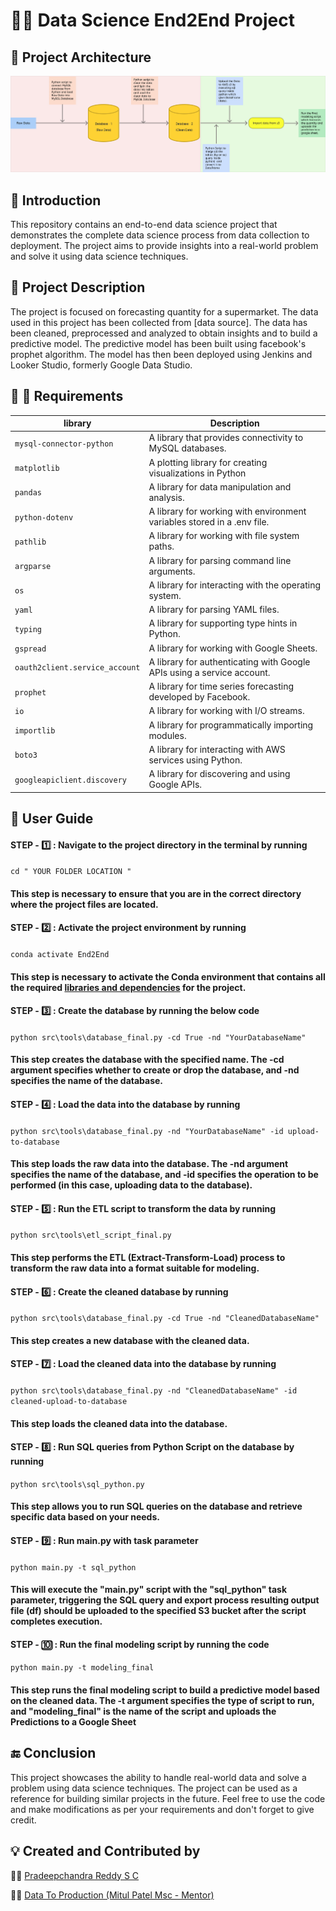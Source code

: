 # :man_technologist: Data Science End2End Project

## :pushpin: Project Architecture

![project_architecture](https://github.com/soopertramp/DS-End-to-End-Project/blob/main/End2End_architecture.jpg)

## :wave: Introduction

This repository contains an end-to-end data science project that demonstrates the complete data science process from data collection to deployment. The project aims to provide insights into a real-world problem and solve it using data science techniques.

## :memo: Project Description

The project is focused on forecasting quantity for a supermarket. The data used in this project has been collected from [data source]. The data has been cleaned, preprocessed and analyzed to obtain insights and to build a predictive model. The predictive model has been built using facebook's prophet algorithm. The model has then been deployed using Jenkins and Looker Studio, formerly Google Data Studio.

## :briefcase: :pencil: Requirements

| library | Description |
|---------| ----------- |
|`mysql-connector-python`| A library that provides connectivity to MySQL databases.|
|`matplotlib`| A plotting library for creating visualizations in Python|
|`pandas`| A library for data manipulation and analysis.|
`python-dotenv`| A library for working with environment variables stored in a .env file.
`pathlib`| A library for working with file system paths.
`argparse`| A library for parsing command line arguments.
`os`| A library for interacting with the operating system.
`yaml`| A library for parsing YAML files.
`typing`| A library for supporting type hints in Python.
`gspread`| A library for working with Google Sheets.
`oauth2client.service_account`| A library for authenticating with Google APIs using a service account.
`prophet`| A library for time series forecasting developed by Facebook.
`io`| A library for working with I/O streams.
`importlib`| A library for programmatically importing modules.
`boto3`| A library for interacting with AWS services using Python.
`googleapiclient.discovery`| A library for discovering and using Google APIs.

## :open_book: User Guide

#### STEP - :one: : Navigate to the project directory in the terminal by running 

```cd " YOUR FOLDER LOCATION "``` 

#### This step is necessary to ensure that you are in the correct directory where the project files are located.

#### STEP - :two: : Activate the project environment by running 

```conda activate End2End``` 

#### This step is necessary to activate the Conda environment that contains all the required [libraries and dependencies](https://github.com/soopertramp/DS-End-to-End-Project/blob/main/requirements.txt) for the project.

#### STEP - :three: : Create the database by running the below code 

```python src\tools\database_final.py -cd True -nd "YourDatabaseName"``` 

#### This step creates the database with the specified name. The -cd argument specifies whether to create or drop the database, and -nd specifies the name of the database.

#### STEP - :four: : Load the data into the database by running 

```python src\tools\database_final.py -nd "YourDatabaseName" -id upload-to-database```

#### This step loads the raw data into the database. The -nd argument specifies the name of the database, and -id specifies the operation to be performed (in this case, uploading data to the database).

#### STEP - :five: : Run the ETL script to transform the data by running 

```python src\tools\etl_script_final.py```

#### This step performs the ETL (Extract-Transform-Load) process to transform the raw data into a format suitable for modeling.

#### STEP - :six: : Create the cleaned database by running 

```python src\tools\database_final.py -cd True -nd "CleanedDatabaseName"``` 

#### This step creates a new database with the cleaned data.

#### STEP - :seven: : Load the cleaned data into the database by running 

```python src\tools\database_final.py -nd "CleanedDatabaseName" -id cleaned-upload-to-database``` 

#### This step loads the cleaned data into the database.

#### STEP - :eight: : Run SQL queries from Python Script on the database by running 

```python src\tools\sql_python.py``` 

#### This step allows you to run SQL queries on the database and retrieve specific data based on your needs.

#### STEP - :nine: : Run main.py with task parameter 

```python main.py -t sql_python``` 

#### This will execute the "main.py" script with the "sql_python" task parameter, triggering the SQL query and export process resulting output file (df) should be uploaded to the specified S3 bucket after the script completes execution.

#### STEP - :keycap_ten: : Run the final modeling script by running the code 

```python main.py -t modeling_final``` 

#### This step runs the final modeling script to build a predictive model based on the cleaned data. The -t argument specifies the type of script to run, and "modeling_final" is the name of the script and uploads the Predictions to a Google Sheet

## :end: Conclusion

This project showcases the ability to handle real-world data and solve a problem using data science techniques. The project can be used as a reference for building similar projects in the future. Feel free to use the code and make modifications as per your requirements and don't forget to give credit.

## :bulb: Created and Contributed by

:man_technologist: [Pradeepchandra Reddy S C](https://www.linkedin.com/in/pradeepchandra-reddy-s-c/)

:man_technologist: [Data To Production (Mitul Patel Msc - Mentor)](https://www.linkedin.com/in/mitul-patel2393/)
